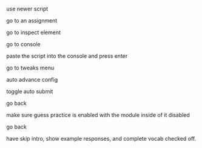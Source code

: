 use newer script

go to an assignment

go to inspect element

go to console

paste the script into the console and press enter



go to tweaks menu

auto advance config

toggle auto submit

go back

make sure guess practice is enabled with the module inside of it disabled

go back

have skip intro, show example responses, and complete vocab checked off.
